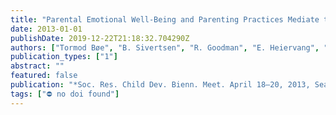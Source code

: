 ```yaml
---
title: "Parental Emotional Well-Being and Parenting Practices Mediate the Association between Ses and Mental Health Problems in Children"
date: 2013-01-01
publishDate: 2019-12-22T21:18:32.704290Z
authors: ["Tormod Bøe", "B. Sivertsen", "R. Goodman", "E. Heiervang", "A. J. Lundervold", "M. Hysing"]
publication_types: ["1"]
abstract: ""
featured: false
publication: "*Soc. Res. Child Dev. Bienn. Meet. April 18–20, 2013, Seattle, US.*"
tags: ["⛔ no doi found"]
---
```


